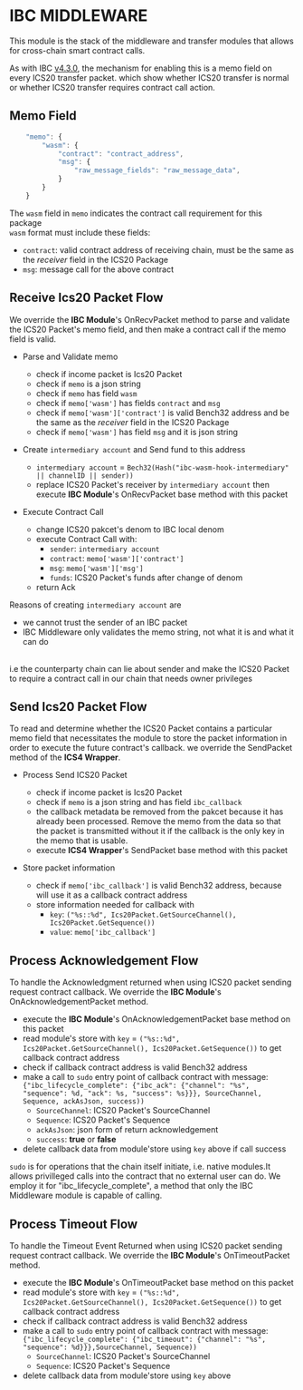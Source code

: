 # IBC MIDDLEWARE 

This module is the stack of the middleware and transfer modules that allows for cross-chain smart contract calls. 

As with IBC [v4.3.0](https://github.com/cosmos/ibc-go/releases/tag/v4.3.0), the  mechanism for enabling this is a memo field on every ICS20 transfer packet. which show whether ICS20 transfer is normal or whether ICS20 transfer requires contract  call action. 

## Memo Field 
```Javascript 
    "memo": { 
        "wasm": { 
            "contract": "contract_address", 
            "msg": { 
                "raw_message_fields": "raw_message_data", 
            } 
        } 
    } 
```  
The `wasm` field in `memo` indicates the contract call requirement for this package <br /> 
`wasm` format must include these fields: 
-   `contract`: valid contract address of receiving chain, must be the same as the *receiver* field in the ICS20 Package 
-   `msg`: message call for the above contract 

## Receive Ics20 Packet Flow 
We override the **IBC Module**'s OnRecvPacket method to parse and validate the ICS20 Packet's memo field, and then make a contract call if the memo field is valid. 

* Parse and Validate memo 
    - check if income packet is Ics20 Packet
    - check if `memo` is a json string 
    - check if `memo` has field `wasm` 
    - check if `memo['wasm']` has fields `contract` and `msg` 
    - check if `memo['wasm']['contract']` is valid Bench32 address and be the same  as the *receiver* field in the ICS20 Package 
    - check if `memo['wasm']` has field `msg` and it is json string 

* Create `intermediary account` and Send fund to this address 
    - `intermediary account` = `Bech32(Hash("ibc-wasm-hook-intermediary" || channelID || sender))` 
    - replace ICS20 Packet's receiver by `intermediary account` then execute **IBC Module**'s OnRecvPacket base method with this packet

* Execute Contract Call
    - change ICS20 pakcet's denom to IBC local denom
    - execute Contract Call with:
        - `sender`: `intermediary account`
        - `contract`: `memo['wasm']['contract']`
        - `msg`: `memo['wasm']['msg']`
        - `funds`: ICS20 Packet's funds after change of denom
    - return Ack

Reasons of creating `intermediary account` are
- we cannot trust the sender of an IBC packet
- IBC Middleware only validates the memo string, not what it is and what it can do

</br>i.e the counterparty chain can lie about sender and make the ICS20 Packet to require a contract call in our chain that needs owner privileges

## Send Ics20 Packet Flow
To read and determine whether the ICS20 Packet contains a particular memo field that necessitates the module to store the packet information in order to execute the future contract's callback. we override the SendPacket method of the **ICS4 Wrapper**. 

* Process Send ICS20 Packet
    - check if income packet is Ics20 Packet
    - check if `memo` is a json string and has field `ibc_callback`
    - the callback metadata be removed from the pakcet because it has already been processed. Remove the memo from the data so that the packet is transmitted without it if the callback is the only key in the memo that is usable.
    - execute **ICS4 Wrapper**'s SendPacket base method with this packet

* Store packet information
    - check if `memo['ibc_callback']` is valid Bench32 address, because will use it as a callback contract address
    - store information needed for callback with
        - `key`: `("%s::%d", Ics20Packet.GetSourceChannel(), Ics20Packet.GetSequence())`
        - `value`: `memo['ibc_callback']`

## Process Acknowledgement Flow
To handle the Acknowledgment returned when using ICS20 packet sending request contract callback. We override the **IBC Module**'s OnAcknowledgementPacket method.
- execute the **IBC Module**'s OnAcknowledgementPacket base method on this packet
- read module's store with `key` = `("%s::%d", Ics20Packet.GetSourceChannel(), Ics20Packet.GetSequence())` to get callback contract address
- check if callback contract address is valid Bench32 address
- make a call to `sudo` entry point of callback contract with message:
    `{"ibc_lifecycle_complete": {"ibc_ack": {"channel": "%s", "sequence": %d, "ack": %s, "success": %s}}}, SourceChannel, Sequence, ackAsJson, success))`
    - `SourceChannel`: ICS20 Packet's SourceChannel
    - `Sequence`: ICS20 Packet's Sequence
    - `ackAsJson`: json form of return acknowledgement 
    - `success`: **true** or **false**
- delete callback data from module'store using `key` above if call success

`sudo` is for operations that the chain itself initiate, i.e. native modules.It allows privilleged calls into the contract that no external user can do. We employ it for "ibc_lifecycle_complete", a method that only the IBC Middleware module is capable of calling.

## Process Timeout Flow
To handle the Timeout Event Returned when using ICS20 packet sending request contract callback. We override the **IBC Module**'s OnTimeoutPacket method.
- execute the **IBC Module**'s OnTimeoutPacket base method on this packet
- read module's store with `key` = `("%s::%d", Ics20Packet.GetSourceChannel(), Ics20Packet.GetSequence())` to get callback contract address
- check if callback contract address is valid Bench32 address
- make a call to `sudo` entry point of callback contract with message:
    `{"ibc_lifecycle_complete": {"ibc_timeout": {"channel": "%s", "sequence": %d}}},SourceChannel, Sequence))`
    - `SourceChannel`: ICS20 Packet's SourceChannel
    - `Sequence`: ICS20 Packet's Sequence
- delete callback data from module'store using `key` above

